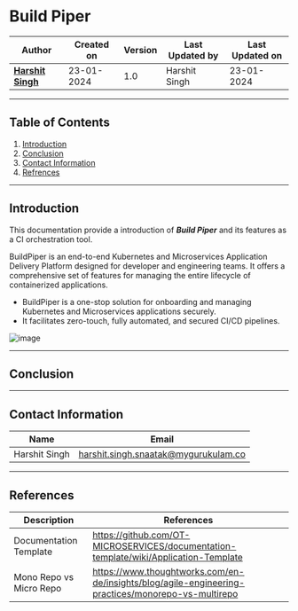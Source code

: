 # Build Piper

| Author | Created on  | Version    | Last Updated by | Last Updated on |
| -------- | ------- | -------------- | --------------| ---------------- |
| **[Harshit Singh](https://github.com/Panu-S-Harshit-Ninja-07)**  | 23-01-2024  | 1.0   | Harshit Singh | 23-01-2024 |
***

## Table  of Contents

1. [Introduction](#Introduction)
2. [Conclusion](#Conclusion)
3. [Contact Information](#Contact-Information)
4. [Refrences](#References)
***

## Introduction 
This documentation provide a introduction of  _**Build Piper**_  and its features as a CI orchestration tool.

BuildPiper is an end-to-end Kubernetes and Microservices Application Delivery Platform designed for developer and engineering teams. It offers a comprehensive set of features for managing the entire lifecycle of containerized applications.
   
   - BuildPiper is a one-stop solution for onboarding and managing Kubernetes and Microservices applications securely.
   - It facilitates zero-touch, fully automated, and secured CI/CD pipelines.

![image](https://github.com/avengers-p7/Documentation/assets/156056444/1821673e-81e2-4e1d-8574-8bdecc472e90)

***
## Conclusion
***

## Contact Information

|     Name         | Email  |
| -----------------| ------------------------------------ |
| Harshit Singh    | harshit.singh.snaatak@mygurukulam.co |
***

## References

|     Description                  | References  
| ---------------------------------| ------------------------------------------------------------------- |
|     Documentation Template       | https://github.com/OT-MICROSERVICES/documentation-template/wiki/Application-Template |
|     Mono Repo  vs  Micro Repo    | https://www.thoughtworks.com/en-de/insights/blog/agile-engineering-practices/monorepo-vs-multirepo |
